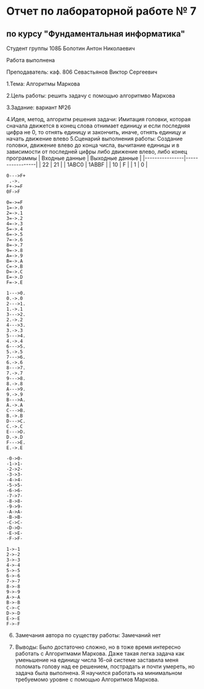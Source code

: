 # Отчет по лабораторной работе № 7
## по курсу "Фундаментальная информатика"

Студент группы 108Б Болотин Антон Николаевич

Работа выполнена

Преподаватель: каф. 806 Севастьянов Виктор Сергеевич

1.Тема: Алгоритмы Маркова

2.Цель работы: решить задачу с помощью алгоритмво Маркова

З.3адание: вариант №26

4.Идея, метод, алгоритм решения задачи: 
Имитация головки, которая сначала движется в конец слова отнимает единицу и если последняя цифра не 0, то отнять единицу и закончить, 
иначе, отнять единицу и начать движение влево 
5.Сценарий выполнения работы:
Создание головки, движение влево до конца числа, вычитание единицы и в зависимости от последней цифры либо движение влево, либо конец программы
| Входные данные | Выходные данные |
|----------------|-----------------|
| 22             | 21              | 
| 1ABC0          | 1ABBF           |
| 10             | F               |
| 1              | 0               |

```
0--->F+
 .->.
F+->=F
0F->F

0=->=F
1=->.0
2=->.1
3=->.2
4=->.3
5=->.4
6=->.5
7=->.6
8=->.7
9=->.8
A=->.9
B=->.A
C=->.B
D=->.C
E=->.D
F=->.E

1--->0.
0.->.0
2--->1.
1.->.1
3--->2.
2.->.2
4--->3.
3.->.3
5--->4.
4.->.4
6--->5.
5.->.5
7--->6.
6.->.6
8--->7.
7.->.7
9--->8.
8.->.8
A--->9.
9.->.9
B--->A.
A.->.A
C--->B.
B.->.B
D--->C.
C.->.C
E--->D.
D.->.D
F--->E.
E.->.E

-0->0-
-1->1-
-2->2-
-3->3-
-4->4-
-5->5-
-6->6-
-7->7-
-8->8-
-9->9-
-A->A-
-B->B-
-C->C-
-D->D-
-E->E-
-F->F-

1->-1
2->-2
3->-3
4->-4
5->-5
6->-6
7->-7
8->-8
9->-9
A->-A
B->-B
C->-C
D->-D
E->-E
F->-F
```

6. Замечания автора по существу работы: 
Замечаний нет

7. Выводы:
Было достаточно сложно, но в тоже время интересно работать с Алгоритмами Маркова.
Даже такая легка задача как уменьшение на единицу числа 16-ой системе заставила меня поломать голову над ее решением, пострадать и почти умереть,
но задача была выполнена. Я научился работать на минимальном требуемомо уровне с помощью Алгоритмов Маркова.
 
